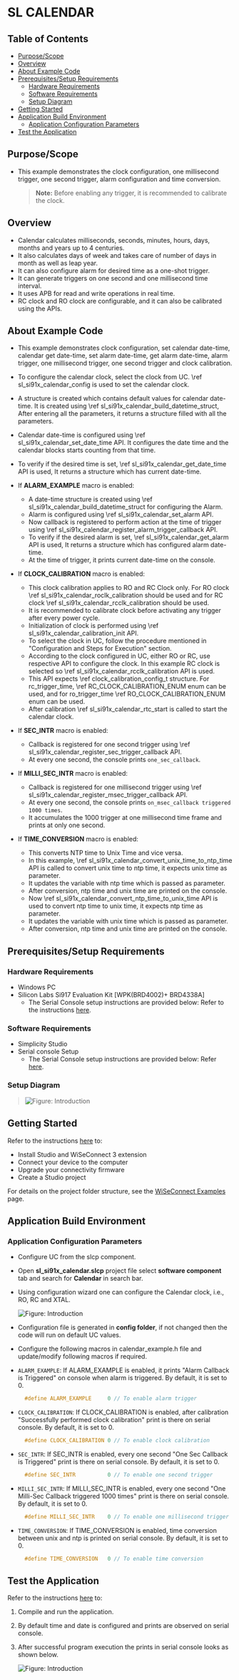 # SL CALENDAR

## Table of Contents

- [Purpose/Scope](#purposescope)
- [Overview](#overview)
- [About Example Code](#about-example-code)
- [Prerequisites/Setup Requirements](#prerequisitessetup-requirements)
  - [Hardware Requirements](#hardware-requirements)
  - [Software Requirements](#software-requirements)
  - [Setup Diagram](#setup-diagram)
- [Getting Started](#getting-started)
- [Application Build Environment](#application-build-environment)
  - [Application Configuration Parameters](#application-configuration-parameters)
- [Test the Application](#test-the-application)

## Purpose/Scope

- This example demonstrates the clock configuration, one millisecond trigger, one second trigger, alarm configuration and time conversion.

  > **Note:** Before enabling any trigger, it is recommended to calibrate the clock.

## Overview

- Calendar calculates milliseconds, seconds, minutes, hours, days, months and years up to 4 centuries.
- It also calculates days of week and takes care of number of days in month as well as leap year.
- It can also configure alarm for desired time as a one-shot trigger.
- It can generate triggers on one second and one millisecond time interval.
- It uses APB for read and write operations in real time.
- RC clock and RO clock are configurable, and it can also be calibrated using the APIs.

## About Example Code

- This example demonstrates clock configuration, set calendar date-time, calendar get date-time, set alarm date-time, get alarm date-time, alarm trigger, one millisecond trigger, one second trigger and clock calibration.
- To configure the calendar clock, select the clock from UC. \ref sl_si91x_calendar_config is used to set the calendar clock.
- A structure is created which contains default values for calendar date-time. It is created using \ref sl_si91x_calendar_build_datetime_struct, After entering all the parameters, it returns a structure filled with all the parameters.
- Calendar date-time is configured using \ref sl_si91x_calendar_set_date_time API. It configures the date time and the calendar blocks starts counting from that time.
- To verify if the desired time is set, \ref sl_si91x_calendar_get_date_time API is used, It returns a structure which has current date-time.

- If **ALARM_EXAMPLE** macro is enabled:

  - A date-time structure is created using \ref sl_si91x_calendar_build_datetime_struct for configuring the Alarm.
  - Alarm is configured using \ref sl_si91x_calendar_set_alarm API.
  - Now callback is registered to perform action at the time of trigger using \ref sl_si91x_calendar_register_alarm_trigger_callback API.
  - To verify if the desired alarm is set, \ref sl_si91x_calendar_get_alarm API is used, It returns a structure which has configured alarm date-time.
  - At the time of trigger, it prints current date-time on the console.

- If **CLOCK_CALIBRATION** macro is enabled:
  
  - This clock calibration applies to RO and RC Clock only. For RO clock \ref sl_si91x_calendar_roclk_calibration should be used and for RC clock \ref sl_si91x_calendar_rcclk_calibration should be used.
  - It is recommended to calibrate clock before activating any trigger after every power cycle.
  - Initialization of clock is performed using \ref sl_si91x_calendar_calibration_init API.
  - To select the clock in UC, follow the procedure mentioned in "Configuration and Steps for Execution" section.
  - According to the clock configured in UC, either RO or RC, use respective API to configure the clock. In this example RC clock is selected so \ref sl_si91x_calendar_rcclk_calibration API is used.
  - This API expects \ref clock_calibration_config_t structure. For rc_trigger_time, \ref RC_CLOCK_CALIBRATION_ENUM enum can be used, and for ro_trigger_time \ref RO_CLOCK_CALIBRATION_ENUM enum can be used.
  - After calibration \ref sl_si91x_calendar_rtc_start is called to start the calendar clock.

- If **SEC_INTR** macro is enabled:

  - Callback is registered for one second trigger using \ref sl_si91x_calendar_register_sec_trigger_callback API.
  - At every one second, the console prints `one_sec_callback`.

- If **MILLI_SEC_INTR** macro is enabled:

  - Callback is registered for one millisecond trigger using \ref sl_si91x_calendar_register_msec_trigger_callback API.
  - At every one second, the console prints `on_msec_callback triggered 1000 times`.
  - It accumulates the 1000 trigger at one millisecond time frame and prints at only one second.

- If **TIME_CONVERSION** macro is enabled:

  - This converts NTP time to Unix Time and vice versa.
  - In this example, \ref sl_si91x_calendar_convert_unix_time_to_ntp_time API is called to convert unix time to ntp time, it expects unix time as parameter.
  - It updates the variable with ntp time which is passed as parameter.
  - After conversion, ntp time and unix time are printed on the console.
  - Now \ref sl_si91x_calendar_convert_ntp_time_to_unix_time API is used to convert ntp time to unix time, it expects ntp time as parameter.
  - It updates the variable with unix time which is passed as parameter.
  - After conversion, ntp time and unix time are printed on the console.

## Prerequisites/Setup Requirements

### Hardware Requirements

- Windows PC
- Silicon Labs Si917 Evaluation Kit [WPK(BRD4002)+ BRD4338A]
  - The Serial Console setup instructions are provided below:
Refer to the instructions [here](https://docs.silabs.com/wiseconnect/latest/wiseconnect-getting-started/getting-started-with-soc-mode#perform-console-output-and-input-for-brd4338-a).

### Software Requirements

- Simplicity Studio
- Serial console Setup
  - The Serial Console setup instructions are provided below:
Refer [here](https://docs.silabs.com/wiseconnect/latest/wiseconnect-getting-started/getting-started-with-soc-mode#perform-console-output-and-input-for-brd4338-a).

### Setup Diagram

> ![Figure: Introduction](resources/readme/setupdiagram.png)

## Getting Started

Refer to the instructions [here](https://docs.silabs.com/wiseconnect/latest/wiseconnect-getting-started/) to:

- Install Studio and WiSeConnect 3 extension
- Connect your device to the computer
- Upgrade your connectivity firmware
- Create a Studio project

For details on the project folder structure, see the [WiSeConnect Examples](https://docs.silabs.com/wiseconnect/latest/wiseconnect-examples/#example-folder-structure) page.

## Application Build Environment

### Application Configuration Parameters

- Configure UC from the slcp component.
- Open **sl_si91x_calendar.slcp** project file select **software component** tab and search for **Calendar** in search bar.
- Using configuration wizard one can configure the Calendar clock, i.e., RO, RC and XTAL.

  ![Figure: Introduction](resources/uc_screen/calendar_uc_screen.png)

- Configuration file is generated in **config folder**, if not changed then the code will run on default UC values.
- Configure the following macros in calendar_example.h file and update/modify following macros if required.

- `ALARM_EXAMPLE`: If ALARM_EXAMPLE is enabled, it prints "Alarm Callback is Triggered" on console when alarm is triggered. By default, it is set to 0.

  ```C
    #define ALARM_EXAMPLE     0 // To enable alarm trigger 
  ```

- `CLOCK_CALIBRATION`: If CLOCK_CALIBRATION is enabled, after calibration "Successfully performed clock calibration" print is there on serial console. By default, it is set to 0.

  ```C
    #define CLOCK_CALIBRATION 0 // To enable clock calibration 
  ```

- `SEC_INTR`: If SEC_INTR is enabled, every one second "One Sec Callback is Triggered" print is there on serial console. By default, it is set to 0.

  ```C
    #define SEC_INTR          0 // To enable one second trigger 
  ```

- `MILLI_SEC_INTR`: If MILLI_SEC_INTR is enabled, every one second "One Milli-Sec Callback triggered 1000 times" print is there on serial console. By default, it is set to 0.

  ```C
    #define MILLI_SEC_INTR    0 // To enable one millisecond trigger 
  ```

- `TIME_CONVERSION`: If TIME_CONVERSION is enabled, time conversion between unix and ntp is printed on serial console. By default, it is set to 0.

  ```C
    #define TIME_CONVERSION   0 // To enable time conversion 
  ```

## Test the Application

Refer to the instructions [here](https://docs.silabs.com/wiseconnect/latest/wiseconnect-getting-started/) to:

1. Compile and run the application.
2. By default time and date is configured and prints are observed on serial console.
3. After successful program execution the prints in serial console looks as shown below.

    ![Figure: Introduction](resources/readme/output.png)